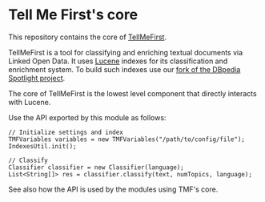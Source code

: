 Tell Me First's core
====================

This repository contains the core of
[TellMeFirst](https://github.com/TellMeFirst/TellMeFirst).

TellMeFirst is a tool for classifying and enriching
textual documents via Linked Open Data.
It uses [Lucene](http://lucene.apache.org/core/) indexes
for its classification and enrichment system. To build such
indexes use our [fork of the DBpedia Spotlight
project](https://github.com/TellMeFirst/dbpedia-spotlight/tree/tellmefirst).

The core of TellMeFirst is the lowest level component that
directly interacts with Lucene.

Use the API exported by this module as follows:

    // Initialize settings and index
    TMFVariables variables = new TMFVariables("/path/to/config/file");
    IndexesUtil.init();

    // Classify
    Classifier classifier = new Classifier(language);
    List<String[]> res = classifier.classify(text, numTopics, language);

See also how the API is used by the modules using TMF's core.
